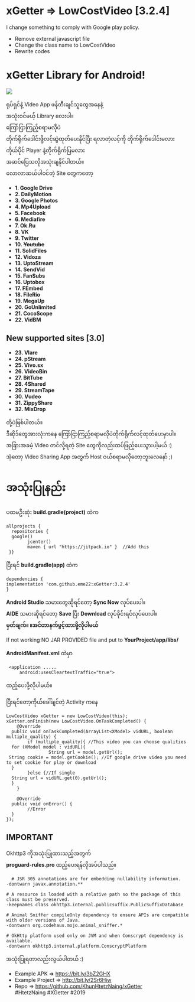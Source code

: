 # xGetter => LowCostVideo [3.2.4]
I change something to comply with Google play policy.
- Remove external javascript file
- Change the class name to LowCostVideo
- Rewrite codes

# xGetter Library for Android!  
[![](https://jitpack.io/v/KhunHtetzNaing/XGetter.svg)](https://jitpack.io/#KhunHtetzNaing/XGetter)  

ရုပ်ရှင်နဲ့ Video App ဖန်တီးချင်သူတွေအနေနဲ့  
အသုံးဝင်မယ့် Library လေးပါ။   
ကြော်ငြာကြည့်စရာမလိုပဲ  
တိုက်ရိုက်ဒေါင်းဖို့လင့်ဆွဲထုတ်ပေးနိုင်ပြီး
ရလာတဲ့လင့်ကို တိုက်ရိုက်ဒေါင်းမလား  
ကိုယ်ပိုင် Player နဲ့တိုက်ရိုက်ပြမလား  
အဆင်ပြေသလိုအသုံးချနိုင်ပါတယ်။  
လောလာဆယ်ပါဝင်တဲ့ Site တွေကတော့  
  
 - **1. Google Drive**  
 - **2. DailyMotion**  
 - **3. Google Photos**  
 - **4. Mp4Upload**  
 - **5. Facebook**  
 - **6. Mediafire**  
 - **7. Ok.Ru**  
 - **8. VK**  
 - **9. Twitter**  
 - **10. ~~Youtube~~**  
 - **11. SolidFiles**  
 - **12. Vidoza**  
 - **13. UptoStream**  
 - **14. SendVid**  
 - **15. FanSubs**  
 - **16. Uptobox**  
 - **17. FEmbed**  
 - **18. FileRio**  
 - **19. MegaUp**  
 - **20. GoUnlimited**  
 - **21. CocoScope**  
 - **22. VidBM**
 
## New supported sites [3.0]

- **23. Vlare**
- **24. pStream**
- **25. Vivo.sx**
- **26. VideoBin**
- **27. BitTube**
- **28. 4Shared**
- **29. StreamTape**
- **30. Vudeo**
- **31. ZippyShare**
- **32. MixDrop**
  
  
တို့ပဲဖြစ်ပါတယ်။  
ဒီဆိုဒ်တွေအားလုံးကနေ ကြော်ငြာကြည့်စရာမလိုပဲတိုက်ရိုက်လင့်ထုတ်ပေးမှာပါ။  
အခြားအခမဲ့ Video တင်လို့ရတဲ့ Site တွေကိုလည်းထပ်ဖြည့်ပေးသွားပါ့မယ် :)  
အဲ့တော့ Video Sharing App အတွက် Host ဝယ်စရာမလိုတော့ဘူးလေနော် ;)  
  
အသုံးပြုနည်း  
===========  
  
ပထမဦးဆုံး **build.gradle(project)** ထဲက  
  

    allprojects {
      repositories {  
      google()  
            jcenter()  
            maven { url "https://jitpack.io" }  //Add this
     }}

ပြီးရင် **build.gradle(app)** ထဲက  
  

    dependencies {  
	implementation 'com.github.eme22:xGetter:3.2.4'
    }

**Android Studio** သမားတွေဆိုရင်တော့ **Sync Now** လုပ်ပေးပါ။  
**AIDE** သမားဆိုရင်တော့ **Save** ပြီး **Download** လုပ်ခိုင်းရင်လုပ်ပေးပါ။  
**မှတ်ချက်။ ။အင်တာနက်ဖွင့်ထားဖို့လိုပါမယ်**  
  
  If not working NO JAR PROVIDED file and put to **YourProject/app/libs/**
  
**AndroidManifest.xml** ထဲမှာ  
  

     <application .....
	     android:usesCleartextTraffic="true">

  
 
ထည့်ပေးဖို့လိုပါမယ်။  
  
ပြီးရင်တော့ကိုယ်ခေါ်ချင်တဲ့ Activity ကနေ  

    LowCostVideo xGetter = new LowCostVideo(this);  
    xGetter.onFinish(new LowCostVideo.OnTaskCompleted() {  
        @Override  
      public void onTaskCompleted(ArrayList<XModel> vidURL, boolean multiple_quality) {  
            if (multiple_quality){ //This video you can choose qualities  
      for (XModel model : vidURL){  
                    String url = model.getUrl();   
     String cookie = model.getCookie(); //If google drive video you need to set cookie for play or download  
      }   
            }else {//If single  
      String url = vidURL.get(0).getUrl();  
      }  
        }  
      
        @Override  
      public void onError() {  
            //Error  
      }  
    });

## IMPORTANT  
Okhttp3 ကိုအသုံးပြုထားသည့်အတွက်  
**proguard-rules.pro** ထည့်ပေးရန်လိုအပ်ပါသည်။  
  

      # JSR 305 annotations are for embedding nullability information.  
    -dontwarn javax.annotation.**  
      
    # A resource is loaded with a relative path so the package of this class must be preserved.  
    -keepnames class okhttp3.internal.publicsuffix.PublicSuffixDatabase  
      
    # Animal Sniffer compileOnly dependency to ensure APIs are compatible with older versions of Java.  
    -dontwarn org.codehaus.mojo.animal_sniffer.*  
      
    # OkHttp platform used only on JVM and when Conscrypt dependency is available.  
    -dontwarn okhttp3.internal.platform.ConscryptPlatform

  
အသုံးပြုရတာလည်းလွယ်ပါတယ် :)  
- Example APK => https://bit.ly/3bZ2GHX
- Example Project => http://bit.ly/2Sr6Hiw  
- Repo => https://github.com/KhunHtetzNaing/xGetter  
#HtetzNaing #XGetter #2019
